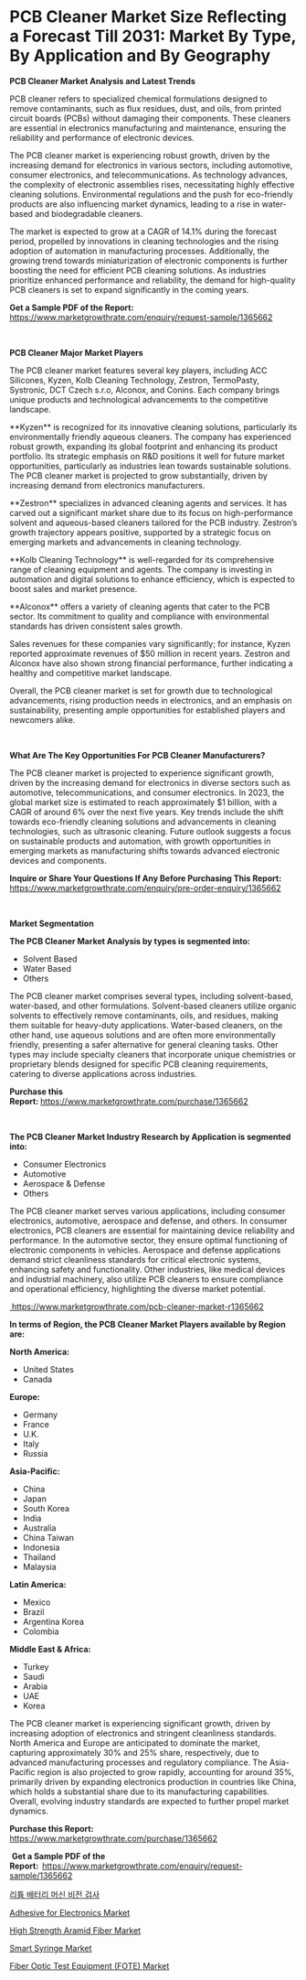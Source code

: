 <p><h1>PCB Cleaner Market Size Reflecting a Forecast Till 2031: Market By Type, By Application and By Geography</h1></p><p><strong>PCB Cleaner Market Analysis and Latest Trends</strong></p>
<p><p>PCB cleaner refers to specialized chemical formulations designed to remove contaminants, such as flux residues, dust, and oils, from printed circuit boards (PCBs) without damaging their components. These cleaners are essential in electronics manufacturing and maintenance, ensuring the reliability and performance of electronic devices. </p><p>The PCB cleaner market is experiencing robust growth, driven by the increasing demand for electronics in various sectors, including automotive, consumer electronics, and telecommunications. As technology advances, the complexity of electronic assemblies rises, necessitating highly effective cleaning solutions. Environmental regulations and the push for eco-friendly products are also influencing market dynamics, leading to a rise in water-based and biodegradable cleaners.</p><p>The market is expected to grow at a CAGR of 14.1% during the forecast period, propelled by innovations in cleaning technologies and the rising adoption of automation in manufacturing processes. Additionally, the growing trend towards miniaturization of electronic components is further boosting the need for efficient PCB cleaning solutions. As industries prioritize enhanced performance and reliability, the demand for high-quality PCB cleaners is set to expand significantly in the coming years.</p></p>
<p><strong>Get a Sample PDF of the Report:&nbsp;</strong> <a href="https://www.marketgrowthrate.com/enquiry/request-sample/1365662">https://www.marketgrowthrate.com/enquiry/request-sample/1365662</a></p>
<p>&nbsp;</p>
<p><strong>PCB Cleaner Major Market Players</strong></p>
<p><p>The PCB cleaner market features several key players, including ACC Silicones, Kyzen, Kolb Cleaning Technology, Zestron, TermoPasty, Systronic, DCT Czech s.r.o, Alconox, and Conins. Each company brings unique products and technological advancements to the competitive landscape.</p><p>**Kyzen** is recognized for its innovative cleaning solutions, particularly its environmentally friendly aqueous cleaners. The company has experienced robust growth, expanding its global footprint and enhancing its product portfolio. Its strategic emphasis on R&D positions it well for future market opportunities, particularly as industries lean towards sustainable solutions. The PCB cleaner market is projected to grow substantially, driven by increasing demand from electronics manufacturers.</p><p>**Zestron** specializes in advanced cleaning agents and services. It has carved out a significant market share due to its focus on high-performance solvent and aqueous-based cleaners tailored for the PCB industry. Zestron’s growth trajectory appears positive, supported by a strategic focus on emerging markets and advancements in cleaning technology.</p><p>**Kolb Cleaning Technology** is well-regarded for its comprehensive range of cleaning equipment and agents. The company is investing in automation and digital solutions to enhance efficiency, which is expected to boost sales and market presence.</p><p>**Alconox** offers a variety of cleaning agents that cater to the PCB sector. Its commitment to quality and compliance with environmental standards has driven consistent sales growth.</p><p>Sales revenues for these companies vary significantly; for instance, Kyzen reported approximate revenues of $50 million in recent years. Zestron and Alconox have also shown strong financial performance, further indicating a healthy and competitive market landscape.</p><p>Overall, the PCB cleaner market is set for growth due to technological advancements, rising production needs in electronics, and an emphasis on sustainability, presenting ample opportunities for established players and newcomers alike.</p></p>
<p>&nbsp;</p>
<p><strong>What Are The Key Opportunities For PCB Cleaner Manufacturers?</strong></p>
<p><p>The PCB cleaner market is projected to experience significant growth, driven by the increasing demand for electronics in diverse sectors such as automotive, telecommunications, and consumer electronics. In 2023, the global market size is estimated to reach approximately $1 billion, with a CAGR of around 6% over the next five years. Key trends include the shift towards eco-friendly cleaning solutions and advancements in cleaning technologies, such as ultrasonic cleaning. Future outlook suggests a focus on sustainable products and automation, with growth opportunities in emerging markets as manufacturing shifts towards advanced electronic devices and components.</p></p>
<p><strong>Inquire or Share Your Questions If Any Before Purchasing This Report:</strong> <a href="https://www.marketgrowthrate.com/enquiry/pre-order-enquiry/1365662">https://www.marketgrowthrate.com/enquiry/pre-order-enquiry/1365662</a></p>
<p>&nbsp;</p>
<p><strong>Market Segmentation</strong></p>
<p><strong>The PCB Cleaner Market Analysis by types is segmented into:</strong></p>
<p><ul><li>Solvent Based</li><li>Water Based</li><li>Others</li></ul></p>
<p><p>The PCB cleaner market comprises several types, including solvent-based, water-based, and other formulations. Solvent-based cleaners utilize organic solvents to effectively remove contaminants, oils, and residues, making them suitable for heavy-duty applications. Water-based cleaners, on the other hand, use aqueous solutions and are often more environmentally friendly, presenting a safer alternative for general cleaning tasks. Other types may include specialty cleaners that incorporate unique chemistries or proprietary blends designed for specific PCB cleaning requirements, catering to diverse applications across industries.</p></p>
<p><strong>Purchase this Report:&nbsp;</strong><a href="https://www.marketgrowthrate.com/purchase/1365662">https://www.marketgrowthrate.com/purchase/1365662</a></p>
<p>&nbsp;</p>
<p><strong>The PCB Cleaner Market Industry Research by Application is segmented into:</strong></p>
<p><ul><li>Consumer Electronics</li><li>Automotive</li><li>Aerospace & Defense</li><li>Others</li></ul></p>
<p><p>The PCB cleaner market serves various applications, including consumer electronics, automotive, aerospace and defense, and others. In consumer electronics, PCB cleaners are essential for maintaining device reliability and performance. In the automotive sector, they ensure optimal functioning of electronic components in vehicles. Aerospace and defense applications demand strict cleanliness standards for critical electronic systems, enhancing safety and functionality. Other industries, like medical devices and industrial machinery, also utilize PCB cleaners to ensure compliance and operational efficiency, highlighting the diverse market potential.</p></p>
<p><a href="https://www.marketgrowthrate.com/pcb-cleaner-market-r1365662">&nbsp;https://www.marketgrowthrate.com/pcb-cleaner-market-r1365662</a></p>
<p><strong>In terms of Region, the PCB Cleaner Market Players available by Region are:</strong></p>
<p>
    <p> <strong> North America: </strong>
        <ul>
            <li>United States</li>
            <li>Canada</li>
        </ul>
        </p> 
    <p> <strong> Europe: </strong>
        <ul>
            <li>Germany</li>
            <li>France</li>
            <li>U.K.</li>
            <li>Italy</li>
            <li>Russia</li>
        </ul>
        </p> 
    <p> <strong> Asia-Pacific: </strong>
        <ul>
            <li>China</li>
            <li>Japan</li>
            <li>South Korea</li>
            <li>India</li>
            <li>Australia</li>
            <li>China Taiwan</li>
            <li>Indonesia</li>
            <li>Thailand</li>
            <li>Malaysia</li>
        </ul>
        </p> 
    <p> <strong> Latin America: </strong>
        <ul>
            <li>Mexico</li>
            <li>Brazil</li>
            <li>Argentina Korea</li>
            <li>Colombia</li>
        </ul>
        </p> 
    <p> <strong> Middle East & Africa: </strong>
        <ul>
            <li>Turkey</li>
            <li>Saudi</li>
            <li>Arabia</li>
            <li>UAE</li>
            <li>Korea</li>
        </ul>
    </p>
    </p>
<p><p>The PCB cleaner market is experiencing significant growth, driven by increasing adoption of electronics and stringent cleanliness standards. North America and Europe are anticipated to dominate the market, capturing approximately 30% and 25% share, respectively, due to advanced manufacturing processes and regulatory compliance. The Asia-Pacific region is also projected to grow rapidly, accounting for around 35%, primarily driven by expanding electronics production in countries like China, which holds a substantial share due to its manufacturing capabilities. Overall, evolving industry standards are expected to further propel market dynamics.</p></p>
<p><strong>Purchase this Report: </strong><a href="https://www.marketgrowthrate.com/purchase/1365662">https://www.marketgrowthrate.com/purchase/1365662</a></p>
<p>&nbsp;<strong>Get a Sample PDF of the Report:&nbsp;&nbsp;</strong><a href="https://www.marketgrowthrate.com/enquiry/request-sample/1365662">https://www.marketgrowthrate.com/enquiry/request-sample/1365662</a></p>
<p><strong></strong></p>
<p><p><a href="https://medium.com/@sadiejast2023/%EB%A6%AC%ED%8A%AC-%EB%B0%B0%ED%84%B0%EB%A6%AC-%EA%B8%B0%EA%B3%84-%EB%B9%84%EC%A0%84-%EA%B2%80%EC%82%AC-%EC%8B%9C%EC%9E%A5-%EA%B7%9C%EB%AA%A8-%EC%84%B1%EC%9E%A5-%EB%8F%99%ED%96%A5-%EC%82%B0%EC%97%85-%EB%B6%84%EC%84%9D-%EC%9C%A0%ED%98%95%EB%B3%84-%EC%9D%91%EC%9A%A9-%EB%B6%84%EC%95%BC%EB%B3%84-%EB%B0%8F-2024%EB%85%84%EB%B6%80%ED%84%B0-2031%EB%85%84%EA%B9%8C%EC%A7%80%EC%9D%98-%EC%98%88%EC%B8%A1-8db3634160c9?postPublishedType=repub">리튬 배터리 머신 비전 검사</a></p><p><a href="https://github.com/ChiragRP21/Market-Research-Report-List-6/blob/main/adhesive-for-electronics-market.md">Adhesive for Electronics Market</a></p><p><a href="https://issuu.com/reportprime-2/docs/high-strength-aramid-fiber-market-s_8478c3081a934b">High Strength Aramid Fiber Market</a></p><p><a href="https://www.linkedin.com/pulse/smart-syringe-market-global-regional-analysis-2024-gtafe?trackingId=REgihslLTpie4xINCb5olA%3D%3D">Smart Syringe Market</a></p><p><a href="https://medium.com/@coleblackstock_55472/how-will-the-fiber-optic-test-equipment-fote-market-evolve-f528b39d77ad">Fiber Optic Test Equipment (FOTE) Market</a></p></p>